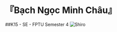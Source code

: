 # 『Bạch Ngọc Minh Châu』
##K15 - SE - FPTU
Semester 4 
![Shiro](https://wallpapercave.com/wp/wp5587210.jpg "Shiro")
